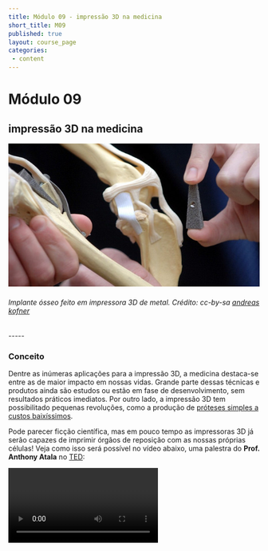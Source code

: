 ```yaml
---
title: Módulo 09 - impressão 3D na medicina
short_title: M09
published: true
layout: course_page
categories:
 - content
---
```



# Módulo 09
## impressão 3D na medicina

<div class="span4 center-block">
<img class="img-responsive img-thumbnail" src="/img/m09/implant.jpg"/>
<h6>Implante ósseo feito em impressora 3D de metal. Crédito: cc-by-sa <a href="https://www.flickr.com/photos/134289505@N07/" target="_blank">andreas kofner</a></h6>
</div>
-----

### Conceito

Dentre as inúmeras aplicações para a impressão 3D, a medicina destaca-se entre as de maior impacto em nossas vidas. Grande parte dessas técnicas e produtos ainda são estudos ou estão em fase de desenvolvimento, sem resultados práticos imediatos. Por outro lado, a impressão 3D tem possibilitado pequenas revoluções, como a produção de [próteses simples a custos baixíssimos](http://www.thingiverse.com/thing:229620).

Pode parecer ficção científica, mas em pouco tempo as impressoras 3D já serão capazes de imprimir órgãos de reposição com as nossas próprias células! Veja como isso será possível no vídeo abaixo, uma palestra do **Prof. Anthony Atala** no [TED](http://ted.com):

<video src="http://video-subtitle.tedcdn.com/talk/podcast/2011/None/AnthonyAtala_2011-480p-pt-br.mp4" controls/>

-----

O uso da impressão 3D para a produção de implantes ósseos ou guias para cirurgias já é uma realidade. Em 2012, na Metamáquina, imprimimos uma **tomografia** de uma artéria de um paciente do Hospital das Clínicas da USP. A artéria impressa, naturalmente, não foi implantada, mas foi usada pelo cirurgião para planejar sua cirurgia, já que ela seria feita em um local de difícil acesso, dependendo apenas do tato! Veja o resultado na imagem abaixo:

<div class="span4 center-block">
<img class="img-responsive img-thumbnail" src="/img/m09/aorta.jpg"/>
<h6>Crédito: Metamáquina</h6>
</div>
-----

### Técnica

Nesta seção, vamos falar de alguns softwares usados para criar modelos 3D. No Módulo 04, aprendemos sobre os arquivos STL, que contém a malha de triângulos que dá a forma tridimensional ao modelo. Mas de onde vem essa malha de triângulos? Como fazemos para **criar** um arquivo 3D?

Mas antes, vamos falar da *impressora 2D*, isto é, a boa e velha impressora de papel. Existem diferentes programas no computador que são compatíveis com a impressora de papel, como editores de texto, editores de imagens, planilhas eletrônicas, entre tantos outros.

Pois bem, para a criação de modelos 3D funciona da mesma maneira. Temos diferentes softwares de modelagem 3D para diferentes aplicações. Em geral, todos eles são capazes de gerar os arquivos STL, que são como um *PDF da impressão 3D*. Não cabe nesse curso aprendermos a utilizar cada um destes softwares, mas vamos listar alguns deles:

* [Blender](https://pt.wikipedia.org/wiki/Blender): software de modelagem 3D e [animação](https://www.youtube.com/watch?v=Y-rmzh0PI3c) [digital](https://www.youtube.com/watch?v=YE7VzlLtp-4).

<div class="span4 center-block">
<img class="img-responsive img-thumbnail" src="/img/m09/blender.jpg"/>
<h6>Crédito: Engrenagem da Metamáquina 2 no Blender</h6>
</div>
-----

* [OpenSCAD](https://en.wikipedia.org/wiki/OpenSCAD): software de modelagem 3D paramétrica. A Metamáquina 2 [foi projetada nele](https://github.com/metamaquina/Metamaquina2)!

<div class="span4 center-block">
<img class="img-responsive img-thumbnail" src="/img/m09/openscad.png"/>
<h6>Crédito: Projeto do extrusor da Metamáquina 2 no OpenSCAD</h6>
</div>
-----

* [MeshLab](http://www.meshlab.org/): software de processamento e edição de malhas. Ele não é usado para criar, mas para dar retoques, processar ou corrigir modelos 3D, especialmente modelos obtidos através de processo de escaneamento ou tomografia. O modelo 3D da aorta que citamos anteriormente passou por este programa em uma das suas etapas.

* [InVesalius](https://pt.wikipedia.org/wiki/InVesalius): software para reconstrução tridimensional de imagens obtidas por tomografia. Também foi usado na criação da artéria que citamos anteriormente.

* [FreeCAD](https://en.wikipedia.org/wiki/FreeCAD): Programa CAD 3D voltado à engenharia mecânica e design de produto, mas também adequado para arquitetura e outras especialidades de engenharia.

Todos esses softwares que citamos são [softwares livres](https://www.gnu.org/philosophy/free-sw.html) e estão disponíveis para download! Você pode baixá-los ou até testá-los na sua máquina caso já estejam instalados.

Existem também softwares não-livres para modelagem 3D. Nós não os recomendamos, pois restringem as possibilidades de uso e modificação pelo usuário. **AutoCAD**, **SolidWorks** e **Google Sketchup** são os softwares mais conhecidos nesta categoria.

-----

### Aplicação

Vamos agora usar as nossas impressoras 3D para imprimir um objeto de aplicação médica. Vamos propor dois projetos, mas você também pode procurar outras coisas no [Thingiverse](https://thingiverse.org) ou em outros sites na internet!

* Esta [prótese de mão](http://www.thingiverse.com/thing:229620) foi criada pelo pai de um garoto com uma deformação. Uma prótese desse tipo pode custar mais de 20 mil dólares, mas com uma impressora 3D é possível fazer uma similar gastando-se menos de 15 dólares em material. No *Thingiverse* há [diversas variantes e projetos similares](http://www.thingiverse.com/search?q=prosthetic+hand), inclusive [uma que nem precisa de parafusos](http://www.thingiverse.com/thing:92937) para ser montada.

<div class="span4 center-block">
<img class="img-responsive img-thumbnail" src="/img/m09/printed-hand.jpg"/>
<h6>Crédito: GPL <a href="http://www.thingiverse.com/profbink" target="_blank">profbink</a></h6>
</div>
-----

* Um modelo 3D de uma artéria de verdade foi criado no programa InVesalius a partir de uma tomografia do paciente e pode ser impresso em uma impressora 3D comum. O modelo não cabe em uma única impressão pois é mais alto que a máquina, e por isso foi dividido em dois arquivos: <a href="/img/m09/aorta_bifurcation_A.stl">aorta A</a> e <a href="/img/m09/aorta_bifurcation_B.stl">aorta B</a>. A impressão das duas partes dura aproximadamente duas horas!